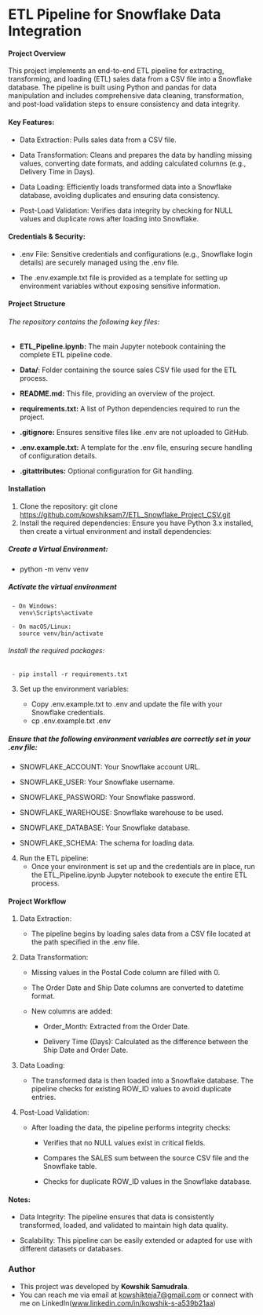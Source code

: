 # ETL Pipeline for Snowflake Data Integration
#### Project Overview
This project implements an end-to-end ETL pipeline for extracting, transforming, and loading (ETL) sales data from a CSV file into a Snowflake database. The pipeline is built using Python and pandas for data manipulation and includes comprehensive data cleaning, transformation, and post-load validation steps to ensure consistency and data integrity.
#### Key Features:
-  Data Extraction: Pulls sales data from a CSV file.

-  Data Transformation: Cleans and prepares the data by handling missing values, converting date formats, and adding calculated columns (e.g., Delivery Time in Days).

-  Data Loading: Efficiently loads transformed data into a Snowflake database, avoiding duplicates and ensuring data consistency.

-  Post-Load Validation: Verifies data integrity by checking for NULL values and duplicate rows after loading into Snowflake.

#### Credentials & Security:

-  .env File: Sensitive credentials and configurations (e.g., Snowflake login details) are securely managed using the .env file.

-   The .env.example.txt file is provided as a template for setting up environment variables without exposing sensitive information.

#### Project Structure
###### The repository contains the following key files:

 - **ETL_Pipeline.ipynb:** The main Jupyter notebook containing the complete ETL pipeline code.

 - **Data/**: Folder containing the source sales CSV file used for the ETL process.

 - **README.md:** This file, providing an overview of the project.

 - **requirements.txt:** A list of Python dependencies required to run the project.

 - **.gitignore:** Ensures sensitive files like .env are not uploaded to GitHub.

 - **.env.example.txt:** A template for the .env file, ensuring secure handling of configuration details.

 - **.gitattributes:** Optional configuration for Git handling.

#### Installation
1. Clone the repository:
git clone https://github.com/kowshiksam7/ETL_Snowflake_Project_CSV.git
2. Install the required dependencies:
Ensure you have Python 3.x installed, then create a virtual environment and install dependencies:

##### Create a Virtual Environment:

- python -m venv venv

##### Activate the virtual environment

     - On Windows:
       venv\Scripts\activate

     - On macOS/Linux:
       source venv/bin/activate

 ###### Install the required packages:
 
     - pip install -r requirements.txt

3. Set up the environment variables:
   
   - Copy .env.example.txt to .env and update the file with your Snowflake credentials.
   - cp .env.example.txt .env

##### Ensure that the following environment variables are correctly set in your .env file:

   - SNOWFLAKE_ACCOUNT: Your Snowflake account URL.

   - SNOWFLAKE_USER: Your Snowflake username.

   - SNOWFLAKE_PASSWORD: Your Snowflake password.

   - SNOWFLAKE_WAREHOUSE: Snowflake warehouse to be used.

   - SNOWFLAKE_DATABASE: Your Snowflake database.

   - SNOWFLAKE_SCHEMA: The schema for loading data.

4. Run the ETL pipeline:
   - Once your environment is set up and the credentials are in place, run the ETL_Pipeline.ipynb Jupyter notebook to execute the entire ETL process.

#### Project Workflow
1. Data Extraction:
   - The pipeline begins by loading sales data from a CSV file located at the path specified in the .env file.

2. Data Transformation:
   - Missing values in the Postal Code column are filled with 0.

   - The Order Date and Ship Date columns are converted to datetime format.

   - New columns are added:

      - Order_Month: Extracted from the Order Date.

      - Delivery Time (Days): Calculated as the difference between the Ship Date and Order Date.

3. Data Loading:
   - The transformed data is then loaded into a Snowflake database. The pipeline checks for existing ROW_ID values to avoid duplicate entries.

4. Post-Load Validation:
   - After loading the data, the pipeline performs integrity checks:

       - Verifies that no NULL values exist in critical fields.

       - Compares the SALES sum between the source CSV file and the Snowflake table.

       - Checks for duplicate ROW_ID values in the Snowflake database.

#### Notes:

-  Data Integrity: The pipeline ensures that data is consistently transformed, loaded, and validated to maintain high data quality.

-  Scalability: This pipeline can be easily extended or adapted for use with different datasets or databases.

### Author

- This project was developed by **Kowshik Samudrala**.  
- You can reach me via email at kowshikteja7@gmail.com or connect with me on LinkedIn(www.linkedin.com/in/kowshik-s-a539b21aa)


